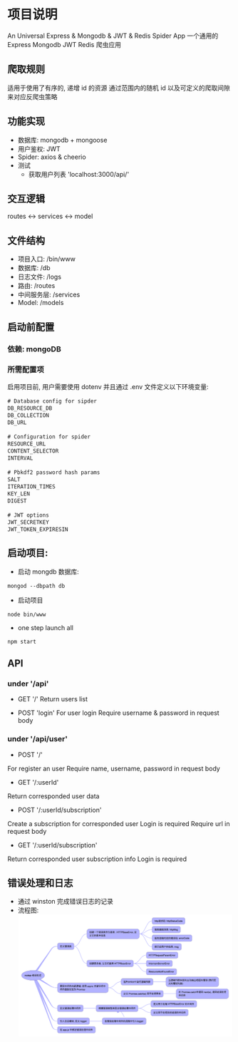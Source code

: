 # 项目说明
An Universal Express & Mongodb & JWT & Redis Spider App
一个通用的Express Mongodb JWT Redis 爬虫应用

## 爬取规则
适用于使用了有序的, 递增 id 的资源
通过范围内的随机 id 以及可定义的爬取间隙来对应反爬虫策略

## 功能实现
  * 数据库: mongodb + mongoose
  * 用户鉴权: JWT
  * Spider: axios & cheerio
  * 测试
    * 获取用户列表 'localhost:3000/api/'

## 交互逻辑
routes <-> services <-> model

## 文件结构
* 项目入口: /bin/www
* 数据库: /db
* 日志文件: /logs
* 路由: /routes
* 中间服务层: /services
* Model: /models

## 启动前配置
### 依赖:  mongoDB

### 所需配置项
启用项目前, 用户需要使用 dotenv 并且通过 .env 文件定义以下环境变量:

~~~
# Database config for sipder
DB_RESOURCE_DB
DB_COLLECTION
DB_URL

# Configuration for spider
RESOURCE_URL
CONTENT_SELECTOR
INTERVAL

# Pbkdf2 password hash params
SALT
ITERATION_TIMES
KEY_LEN
DIGEST

# JWT options
JWT_SECRETKEY
JWT_TOKEN_EXPIRESIN
~~~




## 启动项目:
* 启动 mongdb 数据库:
~~~
mongod --dbpath db
~~~
* 启动项目
~~~
node bin/www
~~~
* one step launch all
~~~
npm start
~~~

## API
### under '/api'

* GET '/'
Return users list

* POST 'login'
For user login
Require username & password in request body


### under '/api/user'
* POST '/'

For register an user
Require name, username, password in request body

* GET '/:userId'

Return corresponded user data

* POST '/:userId/subscription'

Create a subscription for corresponded user
Login is required
Require url in request body

* GET '/:userId/subscription'

Return corresponded user subscription info
Login is required



## 错误处理和日志
  * 通过 winston 完成错误日志的记录
  * 流程图:
![Error handling flow](./error-handling-flow.png)



